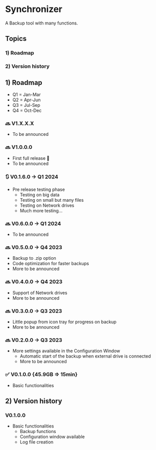 # Synchronizer
A Backup tool with many functions.
## Topics
### 1) Roadmap
### 2) Version history

## 1) Roadmap
- Q1 = Jan-Mar
- Q2 = Apr-Jun
- Q3 = Jul-Sep
- Q4 = Oct-Dec

### 🔜 V1.X.X.X
- To be announced

### 🔜 V1.0.0.0 
- First full release 🥳
- To be announced

### 🔃 V0.1.6.0 -> Q1 2024
- Pre release testing phase
  - Testing on big data
  - Testing on small but many files
  - Testing on Network drives
  - Much more testing...

### 🔜 V0.6.0.0 -> Q1 2024
- To be announced

### 🔜 V0.5.0.0 -> Q4 2023
- Backup to .zip option
- Code optimization for faster backups
- More to be announced

### 🔜 V0.4.0.0 -> Q4 2023
- Support of Network drives
- More to be announced

### 🔜 V0.3.0.0 -> Q3 2023
- Little popup from icon tray for progress on backup
- More to be announced

### 🔜 V0.2.0.0 -> Q3 2023
- More settings available in the Configuration Window
  - Automatic start of the backup when external drive is connected
  - More to be announced

### ✅ V0.1.0.0 {45.9GB => 15min}
- Basic functionalities

 ## 2) Version history
 ### V0.1.0.0
 - Basic functionalities
   - Backup functions
   - Configuration window available
   - Log file creation
